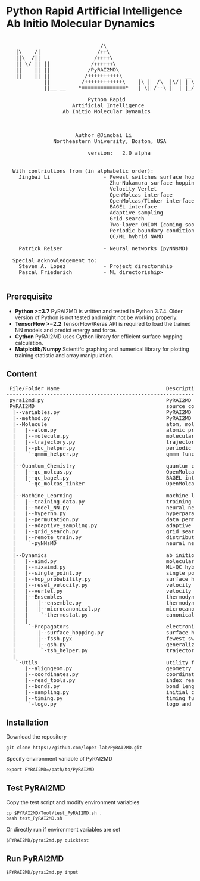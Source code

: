 # Python Rapid Artificial Intelligence Ab Initio Molecular Dynamics
<pre>

                              /\
   |\    /|                  /++\
   ||\  /||                 /++++\
   || \/ || ||             /++++++\
   ||    || ||            /PyRAI2MD\
   ||    || ||           /++++++++++\                    __
            ||          /++++++++++++\    |\ |  /\  |\/| | \
            ||__ __    *==============*   | \| /--\ |  | |_/

                          Python Rapid
                     Artificial Intelligence
                  Ab Initio Molecular Dynamics



                      Author @Jingbai Li
               Northeastern University, Boston, USA

                          version:   2.0 alpha
                          

  With contriutions from (in alphabetic order):
    Jingbai Li                 - Fewest switches surface hopping
                                 Zhu-Nakamura surface hopping
                                 Velocity Verlet
                                 OpenMolcas interface
                                 OpenMolcas/Tinker interface
                                 BAGEL interface
                                 Adaptive sampling
                                 Grid search
                                 Two-layer ONIOM (coming soon)
                                 Periodic boundary condition (coming soon)
                                 QC/ML hybrid NAMD

    Patrick Reiser             - Neural networks (pyNNsMD)

  Special acknowledgement to:
    Steven A. Lopez            - Project directorship
    Pascal Friederich          - ML directoriship>

</pre>
## Prerequisite
 - **Python >=3.7** PyRAI2MD is written and tested in Python 3.7.4. Older version of Python is not tested and might not be working properly.
 - **TensorFlow >=2.2** TensorFlow/Keras API is required to load the trained NN models and predict energy and force.
 - **Cython** PyRAI2MD uses Cython library for efficient surface hopping calculation.
 - **Matplotlib/Numpy** Scientifc graphing and numerical library for plotting training statistic and array manipulation.

## Content
<pre>
 File/Folder Name                                  Description                                      
---------------------------------------------------------------------------------------------------
 pyrai2md.py                                       PyRAI2MD interface                              
 PyRAI2MD                                          source codes folder
  |--variables.py                                  PyRAI2MD input reader                           
  |--method.py                                     PyRAI2MD method manager                         
  |--Molecule                                      atom, molecule, trajectory code folder
  |   |--atom.py                                   atomic properties class                         
  |   |--molecule.py                               molecular properties class                      
  |   |--trajectory.py                             trajectory properties class                     
  |   |--pbc_helper.py                             periodic boundary condition functions           
  |    `-qmmm_helper.py                            qmmm functions                                  
  |
  |--Quantum_Chemistry                             quantum chemicial program interface folder
  |   |--qc_molcas.py                              OpenMolcas interface                            
  |   |--qc_bagel.py                               BAGEL interface                                 
  |    `-qc_molcas_tinker                          OpenMolcas/Tinker interface                     
  |
  |--Machine_Learning                              machine learning library interface folder
  |   |--training_data.py                          training data manager                           
  |   |--model_NN.py                               neural network interface                        
  |   |--hypernn.py                                hyperparameter manager                          
  |   |--permutation.py                            data permutation functions                      
  |   |--adaptive_sampling.py                      adaptive sampling class                         
  |   |--grid_search.py                            grid search class                               
  |   |--remote_train.py                           distribute remote training                      
  |    `-pyNNsMD                                   neural network library                         
  |
  |--Dynamics                                      ab initio molecular dynamics code folder
  |   |--aimd.py                                   molecular dynamics class                        
  |   |--mixaimd.py                                ML-QC hybrid molecular dynamics class           
  |   |--single_point.py                           single point calculation                        
  |   |--hop_probability.py                        surface hopping probability calculation         
  |   |--reset_velocity.py                         velocity adjustment functions                   
  |   |--verlet.py                                 velocity verlet method                          
  |   |--Ensembles                                 thermodynamics control code folder
  |   |   |--ensemble.py                           thermodynamics ensemble manager                 
  |   |   |--microcanonical.py                     microcanonical ensemble                         
  |   |    `-thermostat.py                         canonical ensemble                              
  |   |
  |    `-Propagators                               electronic propagation code folder
  |       |--surface_hopping.py                    surface hopping manager                         
  |       |--fssh.pyx                              fewest switches surface hopping method          
  |       |--gsh.py                                generalized surface hopping method              
  |        `-tsh_helper.py                         trajectory surface hopping tools                
  |
   `-Utils                                         utility folder
      |--aligngeom.py                              geometry aligment and comparison functions      
      |--coordinates.py                            coordinates writing functions                   
      |--read_tools.py                             index reader                                    
      |--bonds.py                                  bond length library                            
      |--sampling.py                               initial condition sampling functions            
      |--timing.py                                 timing functions                                
       `-logo.py                                   logo and credits                                    
</pre>

## Installation
Download the repository

    git clone https://github.com/lopez-lab/PyRAI2MD.git

Specify environment variable of PyRAI2MD

    export PYRAI2MD=/path/to/PyRAI2MD
    
## Test PyRAI2MD
Copy the test script and modify environment variables 

    cp $PYRAI2MD/Tool/test_PyRAI2MD.sh .
    bash test_PyRAI2MD.sh

Or directly run if environment variables are set

    $PYRAI2MD/pyrai2md.py quicktest
    
## Run PyRAI2MD

    $PYRAI2MD/pyrai2md.py input
